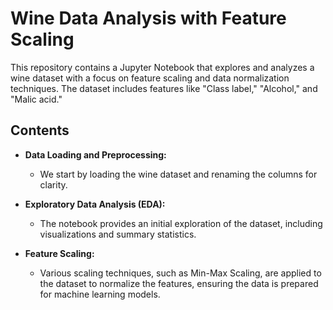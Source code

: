 # Wine Data Analysis with Feature Scaling

This repository contains a Jupyter Notebook that explores and analyzes a wine dataset with a focus on feature scaling and data normalization techniques. The dataset includes features like "Class label," "Alcohol," and "Malic acid."

## Contents

- **Data Loading and Preprocessing:** 
  - We start by loading the wine dataset and renaming the columns for clarity.
  
- **Exploratory Data Analysis (EDA):** 
  - The notebook provides an initial exploration of the dataset, including visualizations and summary statistics.
  
- **Feature Scaling:** 
  - Various scaling techniques, such as Min-Max Scaling, are applied to the dataset to normalize the features, ensuring the data is prepared for machine learning models.
